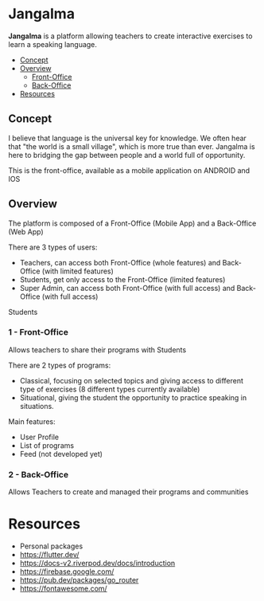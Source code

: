 # Jangalma

**Jangalma** is a platform allowing teachers to create interactive exercises to learn a speaking language.

- [Concept](#Concept)
- [Overview](#Overview)
  - [Front-Office](#Front-Office)
  - [Back-Office](#Back-Office)
- [Resources](#Resources)


## Concept
I believe that language is the universal key for knowledge. 
We often hear that "the world is a small village", which is more true than ever.
Jangalma is here to bridging the gap between people and a world full of opportunity. 

This is the front-office, available as a mobile application on ANDROID and IOS

## Overview
The platform is composed of a Front-Office (Mobile App) and a Back-Office (Web App)

There are 3 types of users:
- Teachers, can access both Front-Office (whole features) and Back-Office (with limited features)
- Students, get only access to the Front-Office (limited features)
- Super Admin, can access both Front-Office (with full access) and Back-Office (with full access)

Students 

### 1 - Front-Office
Allows teachers to share their programs with Students

There are 2 types of programs:
- Classical, focusing on selected topics and giving access to different type of exercises (8 different types currently available)
- Situational, giving the student the opportunity to practice speaking in situations.

Main features:
- User Profile
- List of programs
- Feed (not developed yet)

### 2 - Back-Office
Allows Teachers to create and managed their programs and communities

# Resources

- Personal packages
- https://flutter.dev/
- https://docs-v2.riverpod.dev/docs/introduction
- https://firebase.google.com/
- https://pub.dev/packages/go_router
- https://fontawesome.com/
